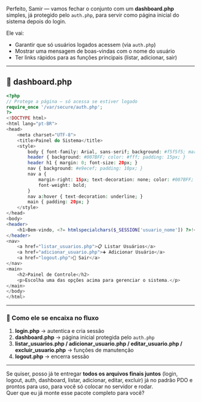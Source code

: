 Perfeito, Samir — vamos fechar o conjunto com um **dashboard.php** simples, já protegido pelo `auth.php`, para servir como página inicial do sistema depois do login.  

Ele vai:  
- Garantir que só usuários logados acessem (via `auth.php`)  
- Mostrar uma mensagem de boas-vindas com o nome do usuário  
- Ter links rápidos para as funções principais (listar, adicionar, sair)  

---

## 📄 dashboard.php
```php
<?php
// Protege a página — só acessa se estiver logado
require_once '/var/secure/auth.php';
?>
<!DOCTYPE html>
<html lang="pt-BR">
<head>
    <meta charset="UTF-8">
    <title>Painel do Sistema</title>
    <style>
        body { font-family: Arial, sans-serif; background: #f5f5f5; margin: 0; padding: 0; }
        header { background: #007BFF; color: #fff; padding: 15px; }
        header h1 { margin: 0; font-size: 20px; }
        nav { background: #e9ecef; padding: 10px; }
        nav a {
            margin-right: 15px; text-decoration: none; color: #007BFF;
            font-weight: bold;
        }
        nav a:hover { text-decoration: underline; }
        main { padding: 20px; }
    </style>
</head>
<body>
<header>
    <h1>Bem-vindo, <?= htmlspecialchars($_SESSION['usuario_nome']) ?>!</h1>
</header>
<nav>
    <a href="listar_usuarios.php">📋 Listar Usuários</a>
    <a href="adicionar_usuario.php">➕ Adicionar Usuário</a>
    <a href="logout.php">🚪 Sair</a>
</nav>
<main>
    <h2>Painel de Controle</h2>
    <p>Escolha uma das opções acima para gerenciar o sistema.</p>
</main>
</body>
</html>
```

---

### 🔹 Como ele se encaixa no fluxo
1. **login.php** → autentica e cria sessão  
2. **dashboard.php** → página inicial protegida pelo `auth.php`  
3. **listar_usuarios.php / adicionar_usuario.php / editar_usuario.php / excluir_usuario.php** → funções de manutenção  
4. **logout.php** → encerra sessão  

---

Se quiser, posso já te entregar **todos os arquivos finais juntos** (login, logout, auth, dashboard, listar, adicionar, editar, excluir) já no padrão PDO e prontos para uso, para você só colocar no servidor e rodar.  
Quer que eu já monte esse pacote completo para você?
